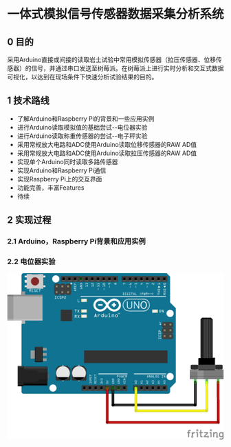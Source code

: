 # 一体式模拟信号传感器数据采集分析系统

## 0 目的
采用Arduino直接或间接的读取岩土试验中常用模拟传感器（拉压传感器、位移传感器）的信号，并通过串口发送至树莓派。在树莓派上进行实时分析和交互式数据可视化，以达到在现场条件下快速分析试验结果的目的。

## 1 技术路线
- 了解Arduino和Raspberry Pi的背景和一些应用实例
- 进行Arduino读取模拟值的基础尝试--电位器实验
- 进行Arduino读取称重传感器的尝试--电子秤实验
- 采用常规放大电路和ADC使用Arduino读取位移传感器的RAW AD值
- 采用常规放大电路和ADC使用Arduino读取拉压传感器的RAW AD值
- 实现单个Arduino同时读取多路传感器
- 实现Arduino和Raspberry Pi通信
- 实现Raspberry Pi上的交互界面
- 功能完善，丰富Features
- 待续

## 2 实现过程

### 2.1 Arduino，Raspberry Pi背景和应用实例

### 2.2 电位器实验

![pot_bb](project_pot/pot_bb.png)